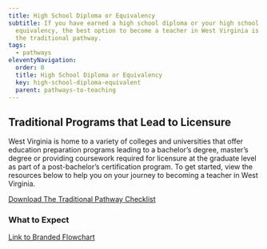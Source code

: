 ```yaml
---
title: High School Diploma or Equivalency
subtitle: If you have earned a high school diploma or your high school
  equivalency, the best option to become a teacher in West Virginia is through
  the traditional pathway.
tags:
  - pathways
eleventyNavigation:
  order: 0
  title: High School Diploma or Equivalency
  key: high-school-diploma-equivalent
  parent: pathways-to-teaching
---
```

## Traditional Programs that Lead to Licensure

West Virginia is home to a variety of colleges and universities that offer education preparation programs leading to a bachelor’s degree, master’s degree or providing coursework required for licensure at the graduate level as part of a post-bachelor’s certification program. To get started, view the resources below to help you on your journey to becoming a teacher in West Virginia.

<a href="/" class="btn">Download The Traditional Pathway Checklist</a>

### What to Expect

<a href="/" class="btn">Link to Branded Flowchart</a>